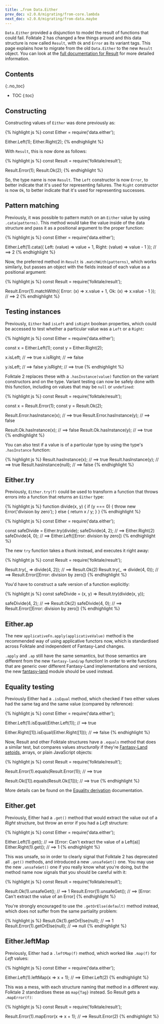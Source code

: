 ```yaml
---
title: …from Data.Either
prev_doc: v2.0.0/migrating/from-core.lambda
next_doc: v2.0.0/migrating/from-data.maybe
---
```


`Data.Either` provided a disjunction to model the result of functions that could fail. Folktale 2 has changed a few things around and this data structure is now called `Result`, with `Ok` and `Error` as its variant tags. This page explains how to migrate from the old `Data.Either` to the new `Result` object. You can look at the [full documentation for Result](/api/v2.0.0/en/folktale.result.html) for more detailed information.


## Contents
{:.no_toc}

* TOC
{:toc}


## Constructing

Constructing values of `Either` was done previously as:

{% highlight js %}
const Either = require('data.either');

Either.Left(1);
Either.Right(2);
{% endhighlight %}

With `Result`, this is now done as follows:

{% highlight js %}
const Result = require('folktale/result');

Result.Error(1);
Result.Ok(2);
{% endhighlight %}

So, the type name is now `Result`. The `Left` constructor is now `Error`, to better indicate that it's used for representing failures. The `Right` constructor is now `Ok`, to better indicate that it's used for representing successes.


## Pattern matching

Previously, it was possible to pattern match on an `Either` value by using `.cata(patterns)`. This method would take the value inside of the data structure and pass it as a positional argument to the proper function:

{% highlight js %}
const Either = require('data.either');

Either.Left(1).cata({
  Left:  (value) => value + 1,
  Right: (value) => value - 1
});
// ==> 2
{% endhighlight %}

Now, the preferred method in `Result` is `.matchWith(patterns)`, which works similarly, but passes an object with the fields instead of each value as a positional argument:

{% highlight js %}
const Result = require('folktale/result');

Result.Error(1).matchWith({
  Error: (x) => x.value + 1,
  Ok:    (x) => x.value - 1
});
// ==> 2
{% endhighlight %}


## Testing instances

Previously, `Either` had `isLeft` and `isRight` boolean properties, which could be accessed to test whether a particular value was a `Left` or a `Right`:

{% highlight js %}
const Either = require('data.either');

const x = Either.Left(1);
const y = Either.Right(2);

x.isLeft;  // ==> true
x.isRight; // ==> false

y.isLeft;  // ==> false
y.isRight; // ==> true
{% endhighlight %}

Folktale 2 replaces these with a `.hasInstance(value)` function on the variant constructors and on the type. Variant testing can now be safely done with this function, including on values that may be `null` or `undefined`:

{% highlight js %}
const Result = require('folktale/result');

const x = Result.Error(1);
const y = Result.Ok(2);

Result.Error.hasInstance(x); // ==> true
Result.Error.hasInstance(y); // ==> false

Result.Ok.hasInstance(x); // ==> false
Result.Ok.hasInstance(y); // ==> true
{% endhighlight %}

You can also test if a value is of a particular type by using the type's `.hasInstance` function:

{% highlight js %}
Result.hasInstance(x);    // ==> true
Result.hasInstance(y);    // ==> true
Result.hasInstance(null); // ==> false
{% endhighlight %}


## Either.try

Previously, `Either.try(f)` could be used to transform a function that throws errors into a function that returns an `Either` type:

{% highlight js %}
function divide(x, y) {
  if (y === 0) {
    throw new Error('division by zero');
  } else {
    return x / y;
  }
}
{% endhighlight %}

{% highlight js %}
const Either = require('data.either');

const safeDivide = Either.try(divide);
safeDivide(4, 2); // ==> Either.Right(2)
safeDivide(4, 0); // ==> Either.Left([Error: division by zero])
{% endhighlight %}

The new `try` function takes a thunk instead, and executes it right away:

{% highlight js %}
const Result = require('folktale/result');

Result.try(_ => divide(4, 2)); // ==> Result.Ok(2)
Result.try(_ => divide(4, 0)); // ==> Result.Error([Error: division by zero])
{% endhighlight %}

You'd have to construct a safe version of a function explicitly:

{% highlight js %}
const safeDivide = (x, y) => Result.try(divide(x, y));

safeDivide(4, 2); // ==> Result.Ok(2)
safeDivide(4, 0); // ==> Result.Error([Error: division by zero])
{% endhighlight %}


## Either.ap

The new `applicativeFn.apply(applicativeValue)` method is the recommended way of using applicative functors now, which is standardised across Folktale and independent of Fantasy-Land changes.

`.apply` and `.ap` still have the same semantics, but those semantics are different from the new `fantasy-land/ap` function! In order to write functions that are generic over different Fantasy-Land implementations and versions, the new [fantasy-land](/api/v2.0.0/en/folktale.fantasy-land.html) module should be used instead.


## Equality testing

Previously Either had a `.isEqual` method, which checked if two either values had the same tag and the same value (compared by reference):

{% highlight js %}
const Either = require('data.either');

Either.Left(1).isEqual(Either.Left(1));
// ==> true

Either.Right([1]).isEqual(Either.Right([1]));
// ==> false
{% endhighlight %}

Now, Result and other Folktale structures have a `.equals` method that does a similar test, but compares values *structurally* if they're [Fantasy-Land setoids](https://github.com/fantasyland/fantasy-land#setoid), arrays, or plain JavaScript objects:

{% highlight js %}
const Result = require('folktale/result');

Result.Error(1).equals(Result.Error(1));
// ==> true

Result.Ok([1]).equals(Result.Ok([1]));
// ==> true
{% endhighlight %}

More details can be found on the [Equality derivation](/api/v2.0.0/en/folktale.adt.union.derivations.equality.equality.html) documentation.


## Either.get

Previously, Either had a `.get()` method that would extract the value out of a *Right* structure, but throw an error if you had a *Left* structure:

{% highlight js %}
const Either = require('data.either');

Either.Left(1).get();  // ==> [Error: Can't extract the value of a Left(a)]
Either.Right(1).get(); // ==> 1
{% endhighlight %}

This was unsafe, so in order to clearly signal that Folktale 2 has deprecated all `.get()` methods, and introduced a new `.unsafeGet()` one. You may use the new `.unsafeGet()` one if you really know what you're doing, but the method name now signals that you should be careful with it:

{% highlight js %}
const Result = require('folktale/result');

Result.Ok(1).unsafeGet();    // ==> 1
Result.Error(1).unsafeGet(); // ==> [Error: Can't extract the value of an Error]
{% endhighlight %}

You're strongly encouraged to use the `.getOrElse(default)` method instead, which does not suffer from the same partiality problem:

{% highlight js %}
Result.Ok(1).getOrElse(null);    // ==> 1
Result.Error(1).getOrElse(null); // ==> null
{% endhighlight %}


## Either.leftMap

Previously, Either had a `.leftMap(f)` method, which worked like `.map(f)` for *Left* values:

{% highlight js %}
const Either = require('data.either');

Either.Left(1).leftMap(x => x + 1);
// ==> Either.Left(2)
{% endhighlight %}

This was a mess, with each structure naming that method in a different way. Folktale 2 standardises these as `map{Tag}` instead. So Result gets a `.mapError(f)`:

{% highlight js %}
const Result = require('folktale/result');

Result.Error(1).mapError(x => x + 1);
// ==> Result.Error(2)
{% endhighlight %}
